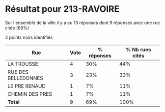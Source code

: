 # Résultat pour 213-RAVOIRE

Sur l'ensemble de la ville il y a eu 13 réponses dont 9 réponses avec une rue citée (69%)

4 points noirs identifiés

| Rue | Vote | % réponses | % Nb rues cités|
|-----|------|------------|----------------|
| LA TROUSSE | 4 | 30% | 44%|
| RUE DES BELLEDONNES | 3 | 23% | 33%|
| LE PRE RENAUD | 1 | 7% | 11%|
| CHEMIN DES PRES | 1 | 7% | 11%|
| **Total** | 9 | 69% | 100%|
